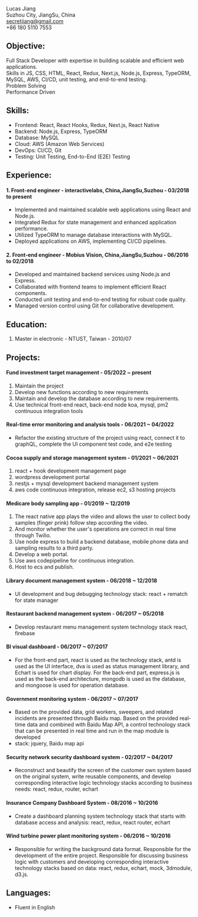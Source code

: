 Lucas Jiang  
Suzhou City, JiangSu, China  
secretjiang@gmail.com  
+86 180 5110 7553  


Objective:
---------
Full Stack Developer with expertise in building scalable and efficient web applications.  
Skills in JS, CSS, HTML, React, Redux, Next.js, Node.js, Express, TypeORM, MySQL, AWS, CI/CD, unit testing, and end-to-end testing.  
Problem Solving  
Performance Driven  

Skills:
-------
- Frontend: React, React Hooks, Redux, Next.js, React Native
- Backend: Node.js, Express, TypeORM
- Database: MySQL
- Cloud: AWS (Amazon Web Services)
- DevOps: CI/CD, Git
- Testing: Unit Testing, End-to-End (E2E) Testing

Experience:
-----------

#### 1. Front-end engineer - interactivelabs, China,JiangSu,Suzhou - 03/2018 to present
   - Implemented and maintained scalable web applications using React and Node.js.
   - Integrated Redux for state management and enhanced application performance.
   - Utilized TypeORM to manage database interactions with MySQL.
   - Deployed applications on AWS, implementing CI/CD pipelines.

#### 2. Front-end engineer - Mobius Vision, China,JiangSu,Suzhou - 06/2016 to 02/2018
   - Developed and maintained backend services using Node.js and Express.
   - Collaborated with frontend teams to implement efficient React components.
   - Conducted unit testing and end-to-end testing for robust code quality.
   - Managed version control using Git for collaborative development.

Education:
----------
1. Master in electronic - NTUST, Taiwan - 2010/07

Projects:
---------
#### Fund investment target management - 05/2022 ~ present
1. Maintain the project 
2. Develop new functions according to new requirements
3. Maintain and develop the database according to new requirements.
4. Use technical front-end react, back-end node koa, mysql, pm2 continuous integration tools

#### Real-time error monitoring and analysis tools - 06/2021 ~ 04/2022
- Refactor the existing structure of the project using react, connect it to graphQL, complete the UI component test code, and e2e testing

#### Cocoa supply and storage management system - 01/2021 ~ 06/2021
1. react + hook development management page 
2. wordpress development portal 
3. nestjs + mysql development backend management system
4. aws code continuous integration, release ec2, s3 hosting projects

#### Medicare body sampling app - 01/2019 ~ 12/2019
1. The react native app plays the video and allows the user to collect body samples (finger prink) follow step according the video. 
2. And monitor whether the user's operations are correct in real time through Twilio. 
3. Use node express to build a backend database, mobile phone data and sampling results to a third party. 
4. Develop a web portal. 
5. Use aws codepipeline for continuous integration. 
6. Host to ecs and publish.

#### Library document management system - 06/2018 ~ 12/2018
- UI development and bug debugging technology stack: react + rematch for state manager

#### Restaurant backend management system - 06/2017 ~ 05/2018
- Develop restaurant menu management system technology stack react, firebase

#### BI visual dashboard - 06/2017 ~ 07/2017
- For the front-end part, react is used as the technology stack, antd is used as the UI interface, dva is used as status management library, and Echart is used for chart display. For the back-end part, express.js is used as the back-end architecture, mongodb is used as the database, and mongoose is used for operation database.

#### Government monitoring system - 06/2017 ~ 07/2017
- Based on the provided data, grid workers, sweepers, and related incidents are presented through Baidu map. Based on the provided real-time data and combined with Baidu Map API, a control technology stack that can be presented in real time and run in the map module is developed
- stack: jquery, Baidu map api

#### Security network security dashboard system - 02/2017 ~ 04/2017
- Reconstruct and beautify the screen of the customer own system based on the original system, write reusable components, and develop corresponding interactive logic technology stacks according to business needs: react, redux, router, echart

#### Insurance Company Dashboard System - 08/2016 ~ 10/2016
- Create a dashboard planning system technology stack that starts with database access and analysis: react, redux, react router, echart

#### Wind turbine power plant monitoring system - 06/2016 ~ 10/2016
- Responsible for writing the background data format. Responsible for the development of the entire project. Responsible for discussing business logic with customers and developing corresponding interactive technology stacks based on data: react, redux, echart, mock, 3dmodule, d3.js.

Languages:
-----------
- Fluent in English

<!-- References:
-----------
Available upon request.

Portfolio:
----------
[Include a link to your portfolio or GitHub repository, if applicable] -->
